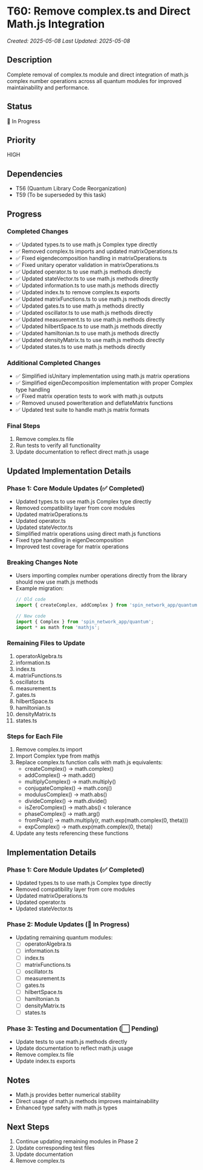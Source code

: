 # T60: Remove complex.ts and Direct Math.js Integration
*Created: 2025-05-08*
*Last Updated: 2025-05-08*

## Description
Complete removal of complex.ts module and direct integration of math.js complex number operations across all quantum modules for improved maintainability and performance.

## Status
🔄 In Progress

## Priority
HIGH

## Dependencies
- T56 (Quantum Library Code Reorganization)
- T59 (To be superseded by this task)

## Progress

### Completed Changes
- ✅ Updated types.ts to use math.js Complex type directly
- ✅ Removed complex.ts imports and updated matrixOperations.ts
- ✅ Fixed eigendecomposition handling in matrixOperations.ts
- ✅ Fixed unitary operator validation in matrixOperations.ts
- ✅ Updated operator.ts to use math.js methods directly
- ✅ Updated stateVector.ts to use math.js methods directly
- ✅ Updated information.ts to use math.js methods directly
- ✅ Updated index.ts to remove complex.ts exports
- ✅ Updated matrixFunctions.ts to use math.js methods directly
- ✅ Updated gates.ts to use math.js methods directly
- ✅ Updated oscillator.ts to use math.js methods directly
- ✅ Updated measurement.ts to use math.js methods directly
- ✅ Updated hilbertSpace.ts to use math.js methods directly
- ✅ Updated hamiltonian.ts to use math.js methods directly
- ✅ Updated densityMatrix.ts to use math.js methods directly
- ✅ Updated states.ts to use math.js methods directly

### Additional Completed Changes
- ✅ Simplified isUnitary implementation using math.js matrix operations
- ✅ Simplified eigenDecomposition implementation with proper Complex type handling
- ✅ Fixed matrix operation tests to work with math.js outputs
- ✅ Removed unused powerIteration and deflateMatrix functions
- ✅ Updated test suite to handle math.js matrix formats

### Final Steps
1. Remove complex.ts file
2. Run tests to verify all functionality
3. Update documentation to reflect direct math.js usage

## Updated Implementation Details
### Phase 1: Core Module Updates (✅ Completed)
- Updated types.ts to use math.js Complex type directly
- Removed compatibility layer from core modules
- Updated matrixOperations.ts
- Updated operator.ts
- Updated stateVector.ts
- Simplified matrix operations using direct math.js functions
- Fixed type handling in eigenDecomposition
- Improved test coverage for matrix operations

### Breaking Changes Note
- Users importing complex number operations directly from the library should now use math.js methods
- Example migration:
  ```typescript
  // Old code
  import { createComplex, addComplex } from 'spin_network_app/quantum';
  
  // New code
  import { Complex } from 'spin_network_app/quantum';
  import * as math from 'mathjs';
  ```

### Remaining Files to Update
1. operatorAlgebra.ts
2. information.ts
3. index.ts
4. matrixFunctions.ts
5. oscillator.ts
6. measurement.ts
7. gates.ts
8. hilbertSpace.ts
9. hamiltonian.ts
10. densityMatrix.ts
11. states.ts

### Steps for Each File
1. Remove complex.ts import
2. Import Complex type from mathjs
3. Replace complex.ts function calls with math.js equivalents:
   - createComplex() → math.complex()
   - addComplex() → math.add()
   - multiplyComplex() → math.multiply()
   - conjugateComplex() → math.conj()
   - modulusComplex() → math.abs()
   - divideComplex() → math.divide()
   - isZeroComplex() → math.abs() < tolerance
   - phaseComplex() → math.arg()
   - fromPolar() → math.multiply(r, math.exp(math.complex(0, theta)))
   - expComplex() → math.exp(math.complex(0, theta))
4. Update any tests referencing these functions

## Implementation Details

### Phase 1: Core Module Updates (✅ Completed)
- Updated types.ts to use math.js Complex type directly
- Removed compatibility layer from core modules
- Updated matrixOperations.ts
- Updated operator.ts
- Updated stateVector.ts

### Phase 2: Module Updates (🔄 In Progress)
- Updating remaining quantum modules:
  - [ ] operatorAlgebra.ts
  - [ ] information.ts
  - [ ] index.ts
  - [ ] matrixFunctions.ts
  - [ ] oscillator.ts
  - [ ] measurement.ts
  - [ ] gates.ts
  - [ ] hilbertSpace.ts
  - [ ] hamiltonian.ts
  - [ ] densityMatrix.ts
  - [ ] states.ts

### Phase 3: Testing and Documentation (⬜ Pending)
- Update tests to use math.js methods directly
- Update documentation to reflect math.js usage
- Remove complex.ts file
- Update index.ts exports

## Notes
- Math.js provides better numerical stability
- Direct usage of math.js methods improves maintainability
- Enhanced type safety with math.js types

## Next Steps
1. Continue updating remaining modules in Phase 2
2. Update corresponding test files
3. Update documentation
4. Remove complex.ts
